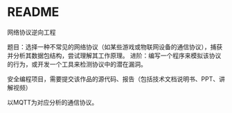 # README

网络协议逆向工程

题目：选择一种不常见的网络协议（如某些游戏或物联网设备的通信协议），捕获并分析其数据包结构，尝试理解其工作原理。
进阶：编写一个程序来模拟该协议的行为，或开发一个工具来检测协议中的潜在漏洞。

安全编程项目，需要提交该作品的源代码、报告（包括技术文档说明书、PPT、讲解视频）

以MQTT为对应分析的通信协议。